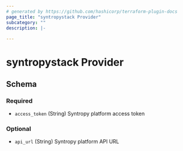 ```yaml
---
# generated by https://github.com/hashicorp/terraform-plugin-docs
page_title: "syntropystack Provider"
subcategory: ""
description: |-
  
---
```


# syntropystack Provider





<!-- schema generated by tfplugindocs -->
## Schema

### Required

- `access_token` (String) Syntropy platform access token

### Optional

- `api_url` (String) Syntropy platform API URL
